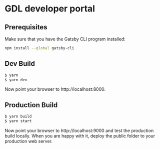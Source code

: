 # GDL developer portal

## Prerequisites

Make sure that you have the Gatsby CLI program installed:

```sh
npm install --global gatsby-cli
```

## Dev Build

```bash
$ yarn
$ yarn dev
```

Now point your browser to http://localhost:8000.

## Production Build

```bash
$ yarn build
$ yarn start
```

Now point your browser to http://localhost:9000 and test the production
build locally. When you are happy with it, deploy the public folder to
your production web server.
